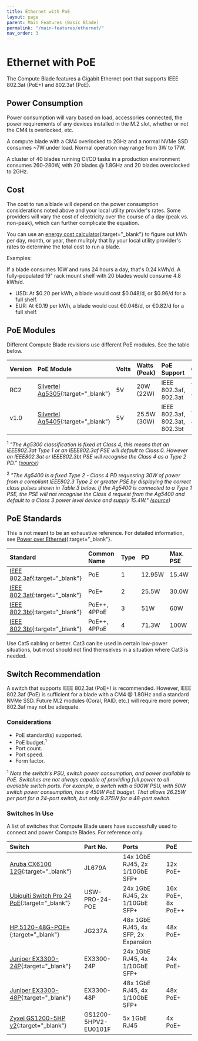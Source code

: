 ```yaml
---
title: Ethernet with PoE
layout: page
parent: Main Features (Basic Blade)
permalink: "/main-features/ethernet/"
nav_order: 3
---
```


# Ethernet with PoE

The Compute Blade features a Gigabit Ethernet port that supports IEEE 802.3at (PoE+) and 802.3af (PoE).

## Power Consumption

Power consumption will vary based on load, accessories connected, the power requirements of any devices installed in the M.2 slot, whether or not the CM4 is overlocked, etc.

A compute blade with a CM4 overlocked to 2GHz and a normal NVMe SSD consumes ~7W under load. Normal operation may range from 3W to 17W.

A cluster of 40 blades running CI/CD tasks in a production environment consumes 260-280W, with 20 blades @ 1.8GHz and 20 blades overclocked to 2GHz.

## Cost

The cost to run a blade will depend on the power consumption considerations noted above and your local utility provider's rates. Some providers will vary the cost of electricity over the course of a day (peak vs. non-peak), which can further complicate the equation.

You can use an [energy cost calculator](https://www.rapidtables.com/calc/electric/energy-cost-calculator.html){:target="_blank"} to figure out kWh per day, month, or year, then mulitply that by your local utility provider's rates to determine the total cost to run a blade.

Examples: 

If a blade consumes 10W and runs 24 hours a day, that's 0.24 kWh/d. A fully-populated 19" rack mount shelf with 20 blades would consume 4.8 kWh/d.

* USD: At $0.20 per kWh, a blade would cost $0.048/d, or $0.96/d for a full shelf.
* EUR: At €0.19 per kWh, a blade would cost €0.046/d, or €0.82/d for a full shelf.

## PoE Modules

Different Compute Blade revisions use different PoE modules. See the table below.

| Version           | PoE Module                                        | Volts | Watts (Peak) | PoE Support                    | Classification               |
|:------------------|:--------------------------------------------------|:------|:-------------|:-------------------------------|:-----------------------------|
| RC2               | [Silvertel Ag5305](https://silvertel.com/ag5300/){:target="_blank"} | 5V    | 20W (22W)    | IEEE 802.3af, 802.3at          | Type 2, Class 4 <sup>1</sup> |
| v1.0 | [Silvertel Ag5405](https://silvertel.com/ag5400/){:target="_blank"} | 5V    | 25.5W (30W)  | IEEE 802.3af, 802.3at, 802.3bt | Type 2, Class 4 <sup>2</sup> |

<sup>1</sup> _"The Ag5300 classification is fixed at Class 4, this means that an IEEE802.3at Type 1 or an IEEE802.3af PSE will default to Class 0. However an IEEE802.3at or IEEE802.3bt PSE will recognise the Class 4 as a Type 2 PD." ([source](https://silvertel.com/images/datasheets/Ag5300-datasheet-smallest-30W-Power-Over-Ethernet-Plus-Module-PoEplusPD.pdf))_

<sup>2</sup> _"The Ag5400 is a fixed Type 2 - Class 4 PD requesting 30W of power from a compliant IEEE802.3 Type 2 or greater PSE by displaying the correct class pulses shown in Table 3 below. If the Ag5400 is connected to a Type 1 PSE, the PSE will not recognise the Class 4 request from the Ag5400 and default to a Class 3 power level device and supply 15.4W." ([source](https://silvertel.com/images/datasheets/Ag5400-datasheet-high%20Efficiency-30W-Power-Over-Ethernet-Plus-Module-PoE+PD.pdf))_

## PoE Standards

This is not meant to be an exhaustive reference. For detailed information, see [Power over Ethernet](https://en.wikipedia.org/wiki/Power_over_Ethernet){:target="_blank"}.

| Standard                                                              | Common Name  | Type | PD     | Max. PSE | 
|:----------------------------------------------------------------------|:-------------|:-----|:-------|:---------|
| [IEEE 802.3af](https://standards.ieee.org/ieee/802.3af/1090/){:target="_blank"}         | PoE          | 1    | 12.95W | 15.4W    |
| [IEEE 802.3at](https://standards.ieee.org/standard/802_3at-2009.html){:target="_blank"} | PoE+         | 2    | 25.5W  | 30.0W    |
| [IEEE 802.3bt](https://standards.ieee.org/ieee/802.3bt/6749/){:target="_blank"}         | PoE++, 4PPoE | 3    | 51W    | 60W      |
| [IEEE 802.3bt](https://standards.ieee.org/ieee/802.3bt/6749/){:target="_blank"}         | PoE++, 4PPoE | 4    | 71.3W  | 100W     |

Use Cat5 cabling or better. Cat3 can be used in certain low-power situations, but most should not find themselves in a situation where Cat3 is needed.

## Switch Recommendation

A switch that supports IEEE 802.3at (PoE+) is recommended. However, IEEE 802.3af (PoE) is sufficient for a blade with a CM4 @ 1.8GHz and a standard NVMe SSD. Future M.2 modules (Coral, RAID, etc.) will require more power; 802.3af may not be adequate.

### Considerations

* PoE standard(s) supported.
* PoE budget.<sup>1</sup>
* Port count.
* Port speed.
* Form factor.

<sup>1</sup> _Note the switch's PSU, switch power consumption, and power available to PoE. Switches are not always capable of providing full power to all available switch ports. For example, a switch with a 500W PSU, with 50W switch power consumption, has a 450W PoE budget. That allows 26.25W per port for a 24-port switch, but only 9.375W for a 48-port switch._ 

### Switches In Use

A list of switches that Compute Blade users have successfully used to connect and power Compute Blades. For reference only.

| Switch                                                                     | Part No.             | Ports                               | PoE                |
|:---------------------------------------------------------------------------|:---------------------|:------------------------------------|:-------------------|
| [Aruba CX6100 12G](https://www.arubanetworks.com/de/products/switches/access/6100-series/){:target="_blank"} | JL679A       | 14x 1GbE RJ45, 2x 1/10GbE SFP+      | 12x PoE+ |
| [Ubiquiti Switch Pro 24 PoE](https://store.ui.com/products/usw-pro-24-poe){:target="_blank"} | USW-PRO-24-POE       | 24x 1GbE RJ45, 2x 1/10GbE SFP+      | 16x PoE+, 8x PoE++ |
| [HP 5120-48G-POE+](https://support.hpe.com/hpesc/public/docDisplay?docId=emr_na-c00778577){:target="_blank"}           | JG237A               | 48x 1GbE RJ45, 4x SFP, 2x Expansion | 48x PoE+           |
| [Juniper EX3300-24P](https://www.juniper.net/documentation/en_US/release-independent/junos/information-products/pathway-pages/ex-series/ex3300/ex3300.pdf){:target="_blank"} | EX3300-24P       | 24x 1GbE RJ45, 4x 1/10GbE SFP+      | 24x PoE+ |
| [Juniper EX3300-48P](https://www.juniper.net/documentation/en_US/release-independent/junos/information-products/pathway-pages/ex-series/ex3300/ex3300.pdf){:target="_blank"} | EX3300-48P       | 48x 1GbE RJ45, 4x 1/10GbE SFP+      | 48x PoE+ |
| [Zyxel GS1200-5HP v2](https://www.zyxel.com/us/en-us/products/switch/5-port-8-port-web-managed-poe-gigabit-switch-gs1200-poe-series){:target="_blank"} | GS1200-5HPV2-EU0101F | 5x 1GbE RJ45                        | 4x PoE+            |
